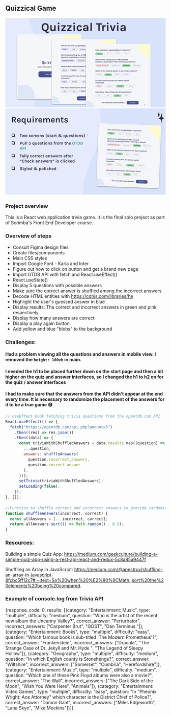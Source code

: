 ## Quizzical Game

![screenshot](/public/assets/quizzical.png)
![screenshot](/public/assets/requirements.png)

### Project overview

This is a React web application trivia game. It is the final solo project as part of Scrimba's Front End Developer course.

### Overview of steps

- Consult Figma design files
- Create files/components
- Main CSS styles
- Import Google Font - Karla and Inter
- Figure out how to click on button and get a brand new page
- Import OTDB API with fetch and React.useEffect()
- React.useState()
- Display 5 questions with possible answers
- Make sure the correct answer is shuffled among the incorrect answers
- Decode HTML entities with https://cdnjs.com/libraries/he
- Highlight the user's guessed answer in blue
- Display results: The correct and incorrect answers in green and pink, respectively
- Display how many answers are correct
- Display a play again button
- Add yellow and blue "blobs" to the background

### Challenges:

#### Had a problem viewing all the questions and answers in mobile view. I removed the `height: 100vh` in main.

#### I needed the h1 to be placed further down on the start page and then a bit higher on the quiz and answer interfaces, so I changed the h1 to h2 on for the quiz / answer interfaces

#### I had to make sure that the answers from the API didn't appear at the end every time. It is necessary to randomize the placement of the answers for it to be a true game 😅

```js
// UseEffect hook fetching trivia questions from the opentdb.com API
React.useEffect(() => {
  fetch("https://opentdb.com/api.php?amount=5")
    .then((res) => res.json())
    .then((data) => {
      const triviaWithShuffledAnswers = data.results.map((question) => ({
        ...question,
        answers: shuffleAnswers(
          question.incorrect_answers,
          question.correct_answer
        ),
      }));
      setTrivia(triviaWithShuffledAnswers);
      setLoading(false);
    });
}, []);

//Function to shuffle correct and incorrect answers to provide randomized answer choices
function shuffleAnswers(incorrect, correct) {
  const allAnswers = [...incorrect, correct];
  return allAnswers.sort(() => Math.random() - 0.5);
}
```

### Resources:

Building a simple Quiz App:
https://medium.com/geekculture/building-a-simple-quiz-app-using-a-rest-api-react-and-redux-5c8a85a9447f

Shuffling an Array in JavaScript:
https://medium.com/@apestruy/shuffling-an-array-in-javascript-8fcbc5ff12c7#:~:text=So%20when%20%E2%80%9CMath.,sort%20the%20elements%20being%20compared.

### Example of console.log from Trivia API

{response_code: 0, results: [{category: "Entertainment: Music", type: "multiple", difficulty: "medium", question: "Who is the artist of the recent new album the Uncanny Valley?", correct_answer: "Perturbator", incorrect_answers: ["Carpenter Brut", "GOST", "Dan Terminus "]}, {category: "Entertainment: Books", type: "multiple", difficulty: "easy", question: "Which famous book is sub-titled &#039;The Modern Prometheus&#039;?", correct_answer: "Frankenstein", incorrect_answers: ["Dracula", "The Strange Case of Dr. Jekyll and Mr. Hyde ", "The Legend of Sleepy Hollow"]}, {category: "Geography", type: "multiple", difficulty: "medium", question: "In which English county is Stonehenge?", correct_answer: "Wiltshire", incorrect_answers: ["Somerset", "Cumbria", "Herefordshire"]}, {category: "Entertainment: Music", type: "multiple", difficulty: "medium", question: "Which one of these Pink Floyd albums were also a movie?", correct_answer: "The Wall", incorrect_answers: ["The Dark Side of the Moon", "Wish You Were Here", "Animals"]}, {category: "Entertainment: Video Games", type: "multiple", difficulty: "easy", question: "In &quot;Pheonix Wright: Ace Attorney&quot; which character is the District Chief of Police?", correct_answer: "Damon Gant", incorrect_answers: ["Miles Edgeworth", "Lana Skye", "Mike Meekins"]}]}

